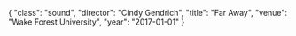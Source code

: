 {
  "class": "sound",
  "director": "Cindy Gendrich",
  "title": "Far Away",
  "venue": "Wake Forest University",
  "year": "2017-01-01"
}
